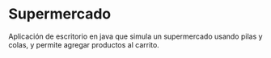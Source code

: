 # Supermercado
Aplicación de escritorio en java que simula un supermercado usando pilas y colas, y permite agregar productos al carrito. 
